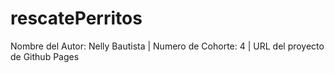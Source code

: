 # rescatePerritos

Nombre del Autor: Nelly Bautista |
Numero de Cohorte: 4 |
URL del proyecto de Github Pages

